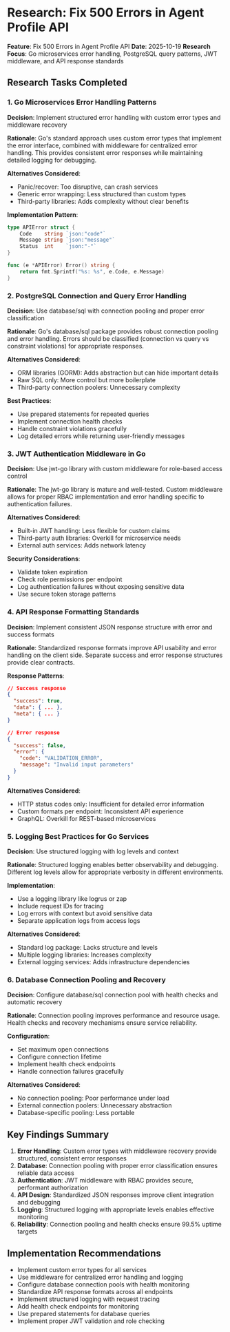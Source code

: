 # Research: Fix 500 Errors in Agent Profile API

**Feature**: Fix 500 Errors in Agent Profile API
**Date**: 2025-10-19
**Research Focus**: Go microservices error handling, PostgreSQL query patterns, JWT middleware, and API response standards

## Research Tasks Completed

### 1. Go Microservices Error Handling Patterns

**Decision**: Implement structured error handling with custom error types and middleware recovery

**Rationale**: Go's standard approach uses custom error types that implement the error interface, combined with middleware for centralized error handling. This provides consistent error responses while maintaining detailed logging for debugging.

**Alternatives Considered**:
- Panic/recover: Too disruptive, can crash services
- Generic error wrapping: Less structured than custom types
- Third-party libraries: Adds complexity without clear benefits

**Implementation Pattern**:
```go
type APIError struct {
    Code    string `json:"code"`
    Message string `json:"message"`
    Status  int    `json:"-"`
}

func (e *APIError) Error() string {
    return fmt.Sprintf("%s: %s", e.Code, e.Message)
}
```

### 2. PostgreSQL Connection and Query Error Handling

**Decision**: Use database/sql with connection pooling and proper error classification

**Rationale**: Go's database/sql package provides robust connection pooling and error handling. Errors should be classified (connection vs query vs constraint violations) for appropriate responses.

**Alternatives Considered**:
- ORM libraries (GORM): Adds abstraction but can hide important details
- Raw SQL only: More control but more boilerplate
- Third-party connection poolers: Unnecessary complexity

**Best Practices**:
- Use prepared statements for repeated queries
- Implement connection health checks
- Handle constraint violations gracefully
- Log detailed errors while returning user-friendly messages

### 3. JWT Authentication Middleware in Go

**Decision**: Use jwt-go library with custom middleware for role-based access control

**Rationale**: The jwt-go library is mature and well-tested. Custom middleware allows for proper RBAC implementation and error handling specific to authentication failures.

**Alternatives Considered**:
- Built-in JWT handling: Less flexible for custom claims
- Third-party auth libraries: Overkill for microservice needs
- External auth services: Adds network latency

**Security Considerations**:
- Validate token expiration
- Check role permissions per endpoint
- Log authentication failures without exposing sensitive data
- Use secure token storage patterns

### 4. API Response Formatting Standards

**Decision**: Implement consistent JSON response structure with error and success formats

**Rationale**: Standardized response formats improve API usability and error handling on the client side. Separate success and error response structures provide clear contracts.

**Response Patterns**:
```json
// Success response
{
  "success": true,
  "data": { ... },
  "meta": { ... }
}

// Error response
{
  "success": false,
  "error": {
    "code": "VALIDATION_ERROR",
    "message": "Invalid input parameters"
  }
}
```

**Alternatives Considered**:
- HTTP status codes only: Insufficient for detailed error information
- Custom formats per endpoint: Inconsistent API experience
- GraphQL: Overkill for REST-based microservices

### 5. Logging Best Practices for Go Services

**Decision**: Use structured logging with log levels and context

**Rationale**: Structured logging enables better observability and debugging. Different log levels allow for appropriate verbosity in different environments.

**Implementation**:
- Use a logging library like logrus or zap
- Include request IDs for tracing
- Log errors with context but avoid sensitive data
- Separate application logs from access logs

**Alternatives Considered**:
- Standard log package: Lacks structure and levels
- Multiple logging libraries: Increases complexity
- External logging services: Adds infrastructure dependencies

### 6. Database Connection Pooling and Recovery

**Decision**: Configure database/sql connection pool with health checks and automatic recovery

**Rationale**: Connection pooling improves performance and resource usage. Health checks and recovery mechanisms ensure service reliability.

**Configuration**:
- Set maximum open connections
- Configure connection lifetime
- Implement health check endpoints
- Handle connection failures gracefully

**Alternatives Considered**:
- No connection pooling: Poor performance under load
- External connection poolers: Unnecessary abstraction
- Database-specific pooling: Less portable

## Key Findings Summary

1. **Error Handling**: Custom error types with middleware recovery provide structured, consistent error responses
2. **Database**: Connection pooling with proper error classification ensures reliable data access
3. **Authentication**: JWT middleware with RBAC provides secure, performant authorization
4. **API Design**: Standardized JSON responses improve client integration and debugging
5. **Logging**: Structured logging with appropriate levels enables effective monitoring
6. **Reliability**: Connection pooling and health checks ensure 99.5% uptime targets

## Implementation Recommendations

- Implement custom error types for all services
- Use middleware for centralized error handling and logging
- Configure database connection pools with health monitoring
- Standardize API response formats across all endpoints
- Implement structured logging with request tracing
- Add health check endpoints for monitoring
- Use prepared statements for database queries
- Implement proper JWT validation and role checking